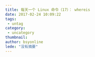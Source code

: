 ```yaml
---
title: 每天一个 Linux 命令（17）： whereis
date: 2017-02-24 10:09:22
tags:
 - untag
category: 
 - uncategory
thumbnail: 
author: bsyonline
lede: "没有摘要"
---
```

